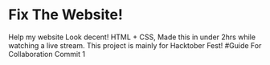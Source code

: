 # Fix The Website!
Help my website Look decent! HTML + CSS, Made this in under 2hrs while watching a live stream. This project is mainly for Hacktober Fest!
#Guide For Collaboration
Commit 1
